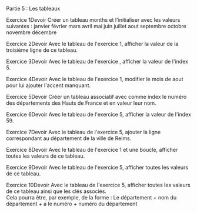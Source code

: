 Partie 5 : Les tableaux

Exercice 1Devoir
Créer un tableau months et l'initialiser avec les valeurs suivantes :
janvier
février
mars
avril
mai
juin
juillet
aout
septembre
octobre
novembre
décembre

Exercice 2Devoir
Avec le tableau de l'exercice 1, afficher la valeur de la troisième ligne de ce tableau.

Exercice 3Devoir
Avec le tableau de l'exercice , afficher la valeur de l'index 5.

Exercice 4Devoir
Avec le tableau de l'exercice 1, modifier le mois de aout pour lui ajouter l'accent manquant.

Exercice 5Devoir
Créer un tableau associatif avec comme index le numéro des départements des Hauts de France et en valeur leur nom.

Exercice 6Devoir
Avec le tableau de l'exercice 5, afficher la valeur de l'index 59.

Exercice 7Devoir
Avec le tableau de l'exercice 5, ajouter la ligne correspondant au département de la ville de Reims.

Exercice 8Devoir
Avec le tableau de l'exercice 1 et une boucle, afficher toutes les valeurs de ce tableau.

Exercice 9Devoir
Avec le tableau de l'exercice 5, afficher toutes les valeurs de ce tableau.

Exercice 10Devoir
Avec le tableau de l'exercice 5, afficher toutes les valeurs de ce tableau ainsi que les clés associés.  
Cela pourra être, par exemple, de la forme : Le département + nom du département + a le numéro + numéro du département